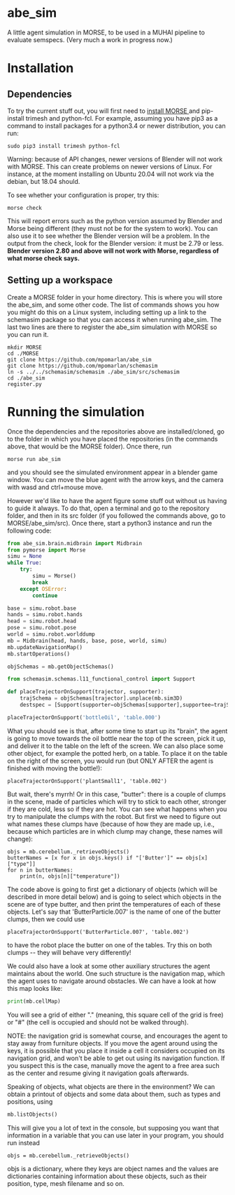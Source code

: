 # abe_sim
A little agent simulation in MORSE, to be used in a MUHAI pipeline to evaluate semspecs. (Very much a work in progress now.)

# Installation

## Dependencies

To try the current stuff out, you will first need to [install MORSE ](https://www.openrobots.org/morse/doc/stable/user/installation.html) and pip-install trimesh and python-fcl. For example, assuming you have pip3 as a command to install packages for a python3.4 or newer distribution, you can run:

```
sudo pip3 install trimesh python-fcl
```

Warning: because of API changes, newer versions of Blender will not work with MORSE. This can create problems on newer versions of Linux. For instance, at the moment installing on Ubuntu 20.04 will not work via the debian, but 18.04 should.

To see whether your configuration is proper, try this:

```
morse check
```

This will report errors such as the python version assumed by Blender and Morse being different (they must not be for the system to work). You can also use it to see whether the Blender version will be a problem. In the output from the check, look for the Blender version: it must be 2.79 or less. **Blender version 2.80 and above will not work with Morse, regardless of what morse check says.**

## Setting up a workspace

Create a MORSE folder in your home directory. This is where you will store the abe_sim, and some other code. The list of commands shows you how you might do this on a Linux system, including setting up a link to the schemasim package so that you can access it when running abe_sim. The last two lines are there to register the abe_sim simulation with MORSE so you can run it.

```
mkdir MORSE
cd ./MORSE
git clone https://github.com/mpomarlan/abe_sim
git clone https://github.com/mpomarlan/schemasim
ln -s ../../schemasim/schemasim ./abe_sim/src/schemasim
cd ./abe_sim
register.py
```

# Running the simulation

Once the dependencies and the repositories above are installed/cloned, go to the folder in which you have placed the repositories (in the commands above, that would be the MORSE folder). Once there, run

```
morse run abe_sim
```

and you should see the simulated environment appear in a blender game window. You can move the blue agent with the arrow keys, and the camera with wasd and ctrl+mouse move.

However we'd like to have the agent figure some stuff out without us having to guide it always. To do that, open a terminal and go to the repository folder, and then in its src folder (if you followed the commands above, go to MORSE/abe_sim/src). Once there, start a python3 instance and run the following code:

```python
from abe_sim.brain.midbrain import Midbrain
from pymorse import Morse
simu = None
while True:
    try:
        simu = Morse()
        break
    except OSError:
        continue

base = simu.robot.base
hands = simu.robot.hands
head = simu.robot.head
pose = simu.robot.pose
world = simu.robot.worlddump
mb = Midbrain(head, hands, base, pose, world, simu)
mb.updateNavigationMap()
mb.startOperations()

objSchemas = mb.getObjectSchemas()

from schemasim.schemas.l11_functional_control import Support

def placeTrajectorOnSupport(trajector, supporter):
    trajSchema = objSchemas[trajector].unplace(mb.sim3D)
    destspec = [Support(supporter=objSchemas[supporter],supportee=trajSchema), trajector]

placeTrajectorOnSupport('bottleOil', 'table.000')
```

What you should see is that, after some time to start up its "brain", the agent is going to move towards the oil bottle near the top of the screen, pick it up, and deliver it to the table on the left of the screen. We can also place some other object, for example the potted herb, on a table. To place it on the table on the right of the screen, you would run (but ONLY AFTER the agent is finished with moving the bottle!):

```
placeTrajectorOnSupport('plantSmall1', 'table.002')
```

But wait, there's myrrh! Or in this case, "butter": there is a couple of clumps in the scene, made of particles which will try to stick to each other, stronger if they are cold, less so if they are hot. You can see what happens when you try to manipulate the clumps with the robot. But first we need to figure out what names these clumps have (because of how they are made up, i.e., because which particles are in which clump may change, these names will change):

```
objs = mb.cerebellum._retrieveObjects()
butterNames = [x for x in objs.keys() if "['Butter']" == objs[x]["type"]]
for n in butterNames:
    print(n, objs[n]["temperature"])
```

The code above is going to first get a dictionary of objects (which will be described in more detail below) and is going to select which objects in the scene are of type butter, and then print the temperatures of each of these objects. Let's say that 'ButterParticle.007' is the name of one of the butter clumps, then we could use

```
placeTrajectorOnSupport('ButterParticle.007', 'table.002')
```

to have the robot place the butter on one of the tables. Try this on both clumps -- they will behave very differently!

We could also have a look at some other auxiliary structures the agent maintains about the world. One such structure is the navigation map, which the agent uses to navigate around obstacles. We can have a look at how this map looks like:

```python
print(mb.cellMap)
```

You will see a grid of either "." (meaning, this square cell of the grid is free) or "#" (the cell is occupied and should not be walked through).

NOTE: the navigation grid is somewhat course, and encourages the agent to stay away from furniture objects. If you move the agent around using the keys, it is possible that you place it inside a cell it considers occupied on its navigation grid, and won't be able to get out using its navigation function. If you suspect this is the case, manually move the agent to a free area such as the center and resume giving it navigation goals afterwards.

Speaking of objects, what objects are there in the environment? We can obtain a printout of objects and some data about them, such as types and positions, using

```python
mb.listObjects()
```

This will give you a lot of text in the console, but supposing you want that information in a variable that you can use later in your program, you should run instead

```
objs = mb.cerebellum._retrieveObjects()
```

objs is a dictionary, where they keys are object names and the values are dictionaries containing information about these objects, such as their position, type, mesh filename and so on.
